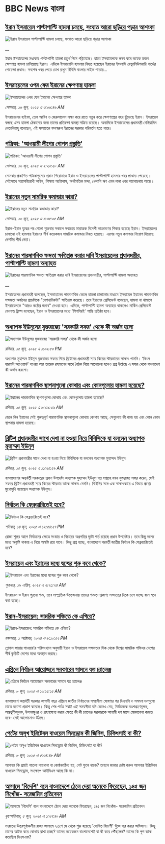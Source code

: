 # BBC News বাংলা## [ইরান ইসরায়েল পাল্টাপাল্টি হামলা চলছে, সংঘাত আরো ছড়িয়ে পড়ার আশংকা](https://www.bbc.co.uk/bengali/live/c4gkg71ex8xt?at_campaign=githubrss)![ইরান ইসরায়েল পাল্টাপাল্টি হামলা চলছে, সংঘাত আরো ছড়িয়ে পড়ার আশংকা](https://ichef.bbci.co.uk/ace/standard/240/cpsprodpb/ca7c/live/3f950180-4a59-11f0-bbaa-4bc03e0665b7.jpg)__ইরান ইসরায়েলের মধ্যকার পাল্টাপাল্টি হামলা চতুর্থ দিনে গড়িয়েছে। রাতে ইসরায়েলকে লক্ষ্য করে কয়েক ডজন ক্ষেপণাস্ত্র হামলা চালিয়েছে ইরান। এদিকে ইসরায়েলি হামলায় নিহত হয়েছেন ইরানের ইসলামি রেভ্যুলিউশনারি গার্ডের গোয়েন্দা প্রধান। সবশেষ খবর পেতে চোখ রাখুন বিবিসি বাংলার লাইভ পাতায়...## [ইসরায়েলের ওপর ফের ইরানের ক্ষেপণাস্ত্র হামলা](https://www.bbc.com/bengali/articles/cn4q4pekjk4o?at_campaign=githubrss)![ইসরায়েলের ওপর ফের ইরানের ক্ষেপণাস্ত্র হামলা](https://ichef.bbci.co.uk/ace/standard/240/cpsprodpb/799b/live/4af7ef00-4a5a-11f0-84b6-6bf0f66205f1.jpg)_সোমবার, ১৬ জুন, ২০২৫ এ ৩:০৬:৪৬ AM_ইসরায়েলের হাইফা, তেল আবিব ও জেরুসালেম লক্ষ্য করে রাতে নতুন করে ক্ষেপণাস্ত্রের বহর ছুঁড়েছে ইরান। ইসরায়েল বলছে এসব হামলা ঠেকানাের জন্য তাদের প্রতিরক্ষা ব্যবস্থা সক্রিয় রয়েছে। অন্যদিকে ইসরায়েলের প্রধানমন্ত্রী বেনিয়ামিন নেতানিয়াহু বলেছেন, এই সংঘাতের ফলস্বরুপ ইরানের সরকার পরিবর্তন হতে পারে।## [পত্রিকা: 'আওয়ামী লীগের গোপন প্রস্তুতি'](https://www.bbc.com/bengali/articles/cwyny2l447wo?at_campaign=githubrss)![পত্রিকা: 'আওয়ামী লীগের গোপন প্রস্তুতি'](https://ichef.bbci.co.uk/ace/standard/240/cpsprodpb/6037/live/dfa24f70-4a54-11f0-bbaa-4bc03e0665b7.jpg)_সোমবার, ১৬ জুন, ২০২৫ এ ২:২০:২৮ AM_সোমবার প্রকাশিত পত্রিকাগুলোর প্রধান শিরোনামে ইরান ও ইসরায়েলের পাল্টাপাল্টি হামলার খবর প্রাধান্য পেয়েছে। সেইসাথে সন্ত্রাসবিরোধী আইন, শিক্ষায় অটোপাস, অর্থনৈতিক মন্দা, খেলাপি ঋণ এমন নানা খবর আলোচনায় আছে।## [ইরানের নতুন সামরিক কমান্ডার কারা?](https://www.bbc.com/bengali/articles/c2kqk1gjzk5o?at_campaign=githubrss)![ইরানের নতুন সামরিক কমান্ডার কারা?](https://ichef.bbci.co.uk/ace/standard/240/cpsprodpb/520b/live/2ccc9780-49d6-11f0-bbaa-4bc03e0665b7.png)_সোমবার, ১৬ জুন, ২০২৫ এ ১:৩৫:০৫ AM_ইরাক-ইরান যুদ্ধের পর গেলো শুক্রবার সকালে সবচেয়ে মারাত্মক বিদেশী আক্রমণের শিকার হয়েছে ইরান।  ইসরায়েলের চালানো ওই হামলায় ইরানের শীর্ষ কয়েকজন সামরিক কমান্ডার নিহত হয়েছে। এরপর নতুন কমান্ডার নিয়োগ দিয়েছে দেশটির শীর্ষ নেতা।## [ইরানের পারমাণবিক ক্ষমতা ক্ষতিগ্রস্ত করার দাবি ইসরায়েলের প্রধানমন্ত্রীর, পাল্টাপাল্টি হামলা অব্যাহত](https://www.bbc.co.uk/bengali/live/cx272qpn9xdt?at_campaign=githubrss)![ইরানের পারমাণবিক ক্ষমতা ক্ষতিগ্রস্ত করার দাবি ইসরায়েলের প্রধানমন্ত্রীর, পাল্টাপাল্টি হামলা অব্যাহত](https://ichef.bbci.co.uk/ace/standard/240/cpsprodpb/af6b/live/51b3db90-4a0c-11f0-84b6-6bf0f66205f1.jpg)__ইসরায়েলের প্রধানমন্ত্রী বলেছেন, ইসফাহানের পারমাণবিক কেন্দ্রে হামলা চালানোর মাধ্যমে ইসরায়েল ইরানের পারমাণবিক সক্ষমতা অর্জনের প্রচেষ্টাকে "বেশখানিকটা" ক্ষতিগ্রস্ত করেছে। তবে ইরানের প্রেসিডেন্ট বলেছেন, হামলা না থামালে ইসরায়েলকে "আরও কঠোর জবাব" দেওয়া হবে। এদিকে, পাল্টাপাল্টি হামলা অব্যাহত থাকলেও মার্কিন প্রেসিডেন্ট ডোনাল্ড ট্রাম্প বলেছেন, ইরান ও ইসরায়েলের মধ্যে 'শিগগিরই' শান্তি প্রতিষ্ঠা হবে।## [অধ্যাপক ইউনূসের যুক্তরাজ্যে 'সরকারি সফর' থেকে কী অর্জন হলো](https://www.bbc.com/bengali/articles/cvgng8p8e8po?at_campaign=githubrss)![অধ্যাপক ইউনূসের যুক্তরাজ্যে 'সরকারি সফর' থেকে কী অর্জন হলো](https://ichef.bbci.co.uk/ace/standard/240/cpsprodpb/68be/live/e157f680-49d7-11f0-b209-c18fcce2798c.jpg)_রবিবার, ১৫ জুন, ২০২৫ এ ১:০৯:৫৩ PM_অধ্যাপক মুহাম্মদ ইউনূস যুক্তরাজ্য সফরে গিয়ে ব্রিটেনের প্রধানমন্ত্রী স্যার কিয়ের স্টারমারের সাক্ষাৎ পাননি। ‘কিংস হারমনি অ্যাওয়ার্ড’ পাওয়া আর তারেক রহমানের সাথে বৈঠক নিয়ে আলোচনা হলেও প্রশ্ন উঠেছে এ সফর থেকে বাংলাদেশ কী অর্জন করলো।## [ইরানের পারমাণবিক স্থাপনাগুলো কোথায় এবং কোনগুলোয় হামলা হয়েছে?](https://www.bbc.com/bengali/articles/c5yg14zy70wo?at_campaign=githubrss)![ইরানের পারমাণবিক স্থাপনাগুলো কোথায় এবং কোনগুলোয় হামলা হয়েছে?](https://ichef.bbci.co.uk/ace/standard/240/cpsprodpb/5967/live/bbdc6db0-491d-11f0-84b6-6bf0f66205f1.jpg)_রবিবার, ১৫ জুন, ২০২৫ এ ৮:৩৯:৩৯ AM_জেনে নিন ইরানের সেই গুরুত্বপূর্ণ পারমাণবিক স্থাপনাগুলো কোথায় কোথায় আছে, সেগুলোয় কী কাজ হয় এবং কোন কোন স্থাপনায় হামলা হয়েছে।## [ব্রিটিশ প্রধানমন্ত্রীর সাথে দেখা না হওয়া নিয়ে বিবিসিকে যা বললেন অধ্যাপক মুহাম্মদ ইউনূস](https://www.bbc.com/bengali/articles/crr7r7wj479o?at_campaign=githubrss)![ব্রিটিশ প্রধানমন্ত্রীর সাথে দেখা না হওয়া নিয়ে বিবিসিকে যা বললেন অধ্যাপক মুহাম্মদ ইউনূস](https://ichef.bbci.co.uk/ace/standard/240/cpsprodpb/1da1/live/95293270-49c7-11f0-9228-f93e90cf08a6.png)_রবিবার, ১৫ জুন, ২০২৫ এ ১১:২৫:৫৯ AM_বাংলাদেশের অন্তর্বর্তী সরকারের প্রধান উপদেষ্টা অধ্যাপক মুহাম্মদ ইউনূস গত সপ্তাহে যখন যুক্তরাজ্য সফর করেন, সেই সফরে ব্রিটিশ প্রধানমন্ত্রী স্যার কিয়ের স্টারমার তাকে সাক্ষাৎ দেননি।  বিবিসির সঙ্গে এক সাক্ষাৎকারে এ বিষয়ে প্রশ্নের মুখোমুখি হয়েছেন অধ্যাপক ইউনূস।## [নির্বাচন কি ফেব্রুয়ারিতেই হবে?](https://www.bbc.com/bengali/articles/c9wg928lw0no?at_campaign=githubrss)![নির্বাচন কি ফেব্রুয়ারিতেই হবে?](https://ichef.bbci.co.uk/ace/standard/240/cpsprodpb/ffd0/live/191909d0-4909-11f0-84b6-6bf0f66205f1.jpg)_শনিবার, ১৪ জুন, ২০২৫ এ ১২:৫৪:২৭ PM_রোজা শুরুর আগে নির্বাচনের ক্ষেত্রে সংস্কার ও বিচারের অগ্রগতির দুটো শর্ত রয়েছে প্রধান উপদেষ্টার। তবে কিছু দলের মধ্যে অস্তুষ্টি থাকায় এ নিয়ে অস্বস্তি রয়ে যাবে। কিন্তু প্রশ্ন হচ্ছে, বাংলাদেশে পরবর্তী জাতীয় নির্বাচন কি ফেব্রুয়ারিতেই হবে?## [ইসরায়েল এবং ইরানের মধ্যে দ্বন্দ্বের শুরু কবে থেকে? ](https://www.bbc.com/bengali/articles/cp0gy96p121o?at_campaign=githubrss)![ইসরায়েল এবং ইরানের মধ্যে দ্বন্দ্বের শুরু কবে থেকে? ](https://ichef.bbci.co.uk/ace/standard/240/cpsprodpb/7f7d/live/271585f0-fd5a-11ee-a9f7-4d961743aa47.jpg)_শুক্রবার, ১৯ এপ্রিল, ২০২৪ এ ৬:২১:২৪ AM_ইসরায়েল ও ইরান পুরনো শত্রু, তবে সাম্প্রতিক উত্তেজনায় তাদের শত্রুতা প্রকাশ্য সংঘাতের দিকে চলে যাচ্ছে বলে মনে করা হচ্ছে।## [ইরান-ইসরায়েল: সামরিক শক্তিতে কে এগিয়ে?](https://www.bbc.com/bengali/articles/cx7dv4yn5ypo?at_campaign=githubrss)![ইরান-ইসরায়েল: সামরিক শক্তিতে কে এগিয়ে?](https://ichef.bbci.co.uk/ace/standard/240/cpsprodpb/926c/live/773e1680-fa41-11ee-97f7-e98b193ef1b8.jpg)_মঙ্গলবার, ১ অক্টোবর, ২০২৪ এ ৮:১০:৫২ PM_গ্লোবাল ফায়ার পাওয়ার’র পরিসংখ্যান অনুযায়ী ইরান ও  ইসরায়েল সক্ষমতার দিক থেকে বিশ্বের সামরিক শক্তিধর দেশের শীর্ষ কুড়িটি দেশের মধ্যে অবস্থান করছে।## [এপ্রিলে নির্বাচন আয়োজনে সরকারের সামনে যত চ্যালেঞ্জ](https://www.bbc.com/bengali/articles/cx2edg48wryo?at_campaign=githubrss)![এপ্রিলে নির্বাচন আয়োজনে সরকারের সামনে যত চ্যালেঞ্জ](https://ichef.bbci.co.uk/ace/standard/240/cpsprodpb/7c7c/live/2fa62c50-444f-11f0-b7c8-dff14205f20a.jpg)_রবিবার, ৮ জুন, ২০২৫ এ ১০:১৫:১৫ AM_বাংলাদেশে অন্তর্বর্তী সরকার আগামী বছর এপ্রিলে জাতীয় নির্বাচনের সময়সীমা ঘোষণার পর বিএনপি ও সমমনা দলগুলো তাতে হতাশা প্রকাশ করেছে। কিন্তু শেষ পর্যন্ত সবাই এই সময়সীমা যদি মেনেও নেয়, নির্বাচনকে অংশগ্রহণমূলক, অন্তর্ভুক্তিমূলক, উৎসবমুখর ও গ্রহণযোগ্য করার ক্ষেত্রে কী কী চ্যালেঞ্জ সরকারকে আগামী দশ মাসে মোকাবেলা করতে হবে- সেই আলোচনাও উঠছে।## [পেটের অসুখ ইরিটেবল বাওয়েল সিনড্রোম কী জিনিস, চিকিৎসাই বা কী?](https://www.bbc.com/bengali/articles/c93gxpj94p4o?at_campaign=githubrss)![পেটের অসুখ ইরিটেবল বাওয়েল সিনড্রোম কী জিনিস, চিকিৎসাই বা কী?](https://ichef.bbci.co.uk/ace/standard/240/cpsprodpb/7f1e/live/3b572510-226a-11f0-81a9-27d3f3d71068.jpg)_রবিবার, ৮ জুন, ২০২৫ এ ৫:৩৪:৪৮ AM_আপনার কি প্রায়ই পাতলা পায়খানা বা কোষ্ঠকাঠিন্য হয়, পেট ফুলে থাকে? তাহলে জানার চেষ্টা করুন আপনার ইরিটেবল বাওয়েল সিনড্রোম, সংক্ষেপে আইবিএস আছে কি না।## [আসামে 'বিদেশি' বলে বাংলাদেশে ঠেলে দেয়া অনেকে ফিরেছেন, ১৪৫ জন নিখোঁজ- সরেজমিন প্রতিবেদন](https://www.bbc.com/bengali/articles/cpvkx943ddzo?at_campaign=githubrss)![আসামে 'বিদেশি' বলে বাংলাদেশে ঠেলে দেয়া অনেকে ফিরেছেন, ১৪৫ জন নিখোঁজ- সরেজমিন প্রতিবেদন](https://ichef.bbci.co.uk/ace/standard/240/cpsprodpb/bd73/live/08b76270-413a-11f0-bace-e1270fc31f5e.jpg)_বৃহস্পতিবার, ৫ জুন, ২০২৫ এ ১:২৭:৪০ AM_ভারতের উত্তরপূর্বাঞ্চলীয় রাজ্য আসামে ২৩শে মে থেকে শুরু হয়েছে 'ঘোষিত বিদেশী' খুঁজে বার করার অভিযান। কিন্তু তাদের আটক করে কোথায় রাখা হচ্ছে? তাদের কয়েকজন বাংলাদেশেই বা কী করে পৌঁছলেন? তাদের কি পুশ ব্যাক করেছিল বিএসএফ?